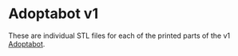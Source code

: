 # Adoptabot v1

These are individual STL files for each of the printed parts of the v1 [Adoptabot](www.adoptabot.com).
